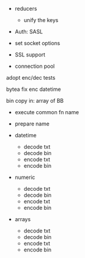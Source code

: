 - reducers
  - unify the keys

- Auth: SASL
- set socket options
- SSL support
- connection pool

adopt enc/dec tests

bytea
fix enc datetime

bin copy in: array of BB

- execute common fn name
- prepare name

- datetime
  - decode txt
  - decode bin
  - encode txt
  - encode bin
- numeric
  - decode txt
  - decode bin
  - encode txt
  - encode bin
- arrays
  - decode txt
  - decode bin
  - encode txt
  - encode bin
